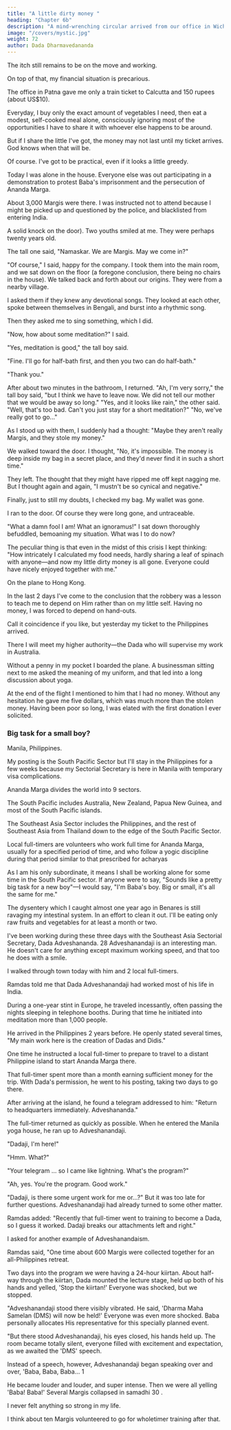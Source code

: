 ```yaml
---
title: "A little dirty money "
heading: "Chapter 6b"
description: "A mind-wrenching circular arrived from our office in Wichita. Baba is in jail in India"
image: "/covers/mystic.jpg"
weight: 72
author: Dada Dharmavedananda
---
```



The itch still remains to be on the move and working.

On top of that, my financial situation is precarious.

The office in Patna gave me only a train ticket to Calcutta and 150 rupees (about US$10).

<!-- I wouldn't feel so bad spending the money at a miserly pace, but for the feeling that I'm not being properly sociable.  -->

Everyday, I buy only the exact amount of vegetables I need, then eat a modest, self-cooked meal alone, consciously ignoring most of the opportunities I have to share it with whoever else happens to be around.

But if I share the little I've got, the money may not last until my ticket arrives. God knows when that will be.

Of course. I've got to be practical, even if it looks a little greedy. 

Today I was alone in the house. Everyone else was out participating in a demonstration to protest Baba's imprisonment and the persecution of Ananda Marga.

About 3,000 Margis were there. I was instructed not to attend because I might be picked up and questioned by the police, and blacklisted from entering India. 

A solid knock on the door). Two youths smiled at me. 
They were perhaps twenty years old. 


The tall one said, "Namaskar. We are Margis. May we come in?" 

"Of course," I said, happy for the company. I took them into the main room, and we sat down on the floor (a foregone conclusion, there being no chairs in the house). We talked back and forth about our origins. They were from a nearby village.

I asked them if they knew any devotional songs. They looked at each other, spoke between themselves in Bengali, and burst into a rhythmic song. 

Then they asked me to sing something, which I did. 

"Now, how about some meditation?" I said. 

"Yes, meditation is good," the tall boy said. 

"Fine. I'll go for half-bath first, and then you two can do half-bath." 

"Thank you." 

After about two minutes in the bathroom, I returned. "Ah, I'm very sorry," the tall boy said, "but I think we have to leave now. We did not tell our mother that we would be away so long." "Yes, and it looks like rain," the other said. "Well, that's too bad. Can't you just stay for a short meditation?" "No, we've really got to go..."

As I stood up with them, I suddenly had a thought: "Maybe they aren't 
really Margis, and they stole my money." 

We walked toward the door. I thought, "No, it's impossible. The money is 
deep inside my bag in a secret place, and they'd never find it in such a short 
time."

They left. The thought that they might have ripped me off kept nagging me. 
But I thought again and again, "I mustn't be so cynical and negative." 

Finally, just to still my doubts, I checked my bag. My wallet was gone. 

I ran to the door. Of course they were long gone, and untraceable. 

"What a damn fool I am! What an ignoramus!" I sat down thoroughly befuddled, bemoaning my situation. What was I to do now? 

The peculiar thing is that even in the midst of this crisis I kept thinking: "How intricately I calculated my food needs, hardly sharing a leaf of spinach with anyone—and now my little dirty money is all gone. Everyone could have nicely enjoyed together with me."

On the plane to Hong Kong.

In the last 2 days I've come to the conclusion that the robbery was a lesson to teach me to depend on Him rather than on my little self. Having no money, I was forced to depend on hand-outs.

Call it coincidence if you like, but yesterday my ticket to the Philippines arrived. 

There I will meet my higher authority—the Dada who will supervise my work in Australia. 

Without a penny in my pocket I boarded the plane. A businessman sitting next to me asked the meaning of my uniform,  and that led into a long discussion about yoga. 

At the end of the flight I mentioned to him that I had no money. Without any hesitation he gave me five dollars, which was much more than the stolen money. Having been poor so long, I was elated with the first donation I ever solicited. 


### Big task for a small boy? 

Manila, Philippines. 

My posting is the South Pacific Sector but I'll stay in the Philippines for a few weeks because my Sectorial Secretary is here in Manila with temporary visa complications.

Ananda Marga divides the world into 9 sectors.

The South Pacific includes Australia, New Zealand, Papua New Guinea, and most of the South Pacific islands. 

The Southeast Asia Sector includes the Philippines, and the rest of Southeast Asia from Thailand down to the edge of the South Pacific Sector. 

Local full-timers are volunteers who work full time for Ananda Marga, usually for a  specified period of time, and who follow a yogic discipline during that period similar to that prescribed for acharyas 

As I am his only subordinate, it means I shall be working alone for some time in the South Pacific sector. If  anyone were to say, "Sounds like a pretty big task for a new boy"—I would say, "I'm Baba's boy. Big or small, it's all the same for me." 

The dysentery which I caught almost one year ago in Benares is still ravaging my intestinal system. In an effort to clean it out. I'll be eating only raw fruits and vegetables for at least a month or two. 

I've been working during these three days with the Southeast Asia Sectorial Secretary, Dada Adveshananda. 28 Adveshanandaji is an interesting man. He doesn't care for anything except maximum working speed, and that too he does with a smile. 

<!-- A man without a system. I suppose he even races through his dreams at night.  -->

I walked through town today with him and 2 local full-timers.

<!-- , I said, "Excuse me, Dadaji. Part of your turban is hanging out." 

I was running to keep up with him. 

"What's that you say, my little one?" He seemed always to be thinking a 
hundred things at once, and one needed to be very direct to get through to him. 

I repeated myself loudly in his ear. 

"Acha, I got you," he said. He turned to one of the full-timers, saying,  "Ramdas, you've got a scissors with you, don't you?" 

We were still walking in top gear. Ramdas handed over the scissors. 

Adveshanandaji instantly cut off the protruding orange strip, and threw it in a 
garbage can as he passed. In the next moment he turned to the other full-timer 
to talk about an urgent matter. 

I asked  today to tell me something about .  -->

Ramdas told me that Dada Adveshanandaji had worked most of his life in India.

During a one-year stint in Europe, he traveled incessantly, often passing the nights sleeping in telephone  booths. During that time he initiated into meditation more than 1,000 people. 

He arrived in the Philippines 2 years before. He openly stated several times, "My main work here is the creation of Dadas and Didis." 

One time he instructed a local full-timer to prepare to travel to a distant Philippine island to start Ananda Marga there. 

That full-timer spent more than a month earning sufficient money for the trip. With Dada's permission, he went to his posting, taking two days to go there.

After arriving at the island, he found a telegram addressed to him: "Return to headquarters immediately. Adveshananda." 

The full-timer returned as quickly as possible. When he entered the Manila 
yoga house, he ran up to Adveshanandaji. 

"Dadaji, I'm here!" 

"Hmm. What?" 

"Your telegram ... so I came like lightning. What's the program?" 

"Ah, yes. You're the program. Good work." 

"Dadaji, is there some urgent work for me or...?" But it was too late for further questions. Adveshanandaji had already turned to some other matter. 

Ramdas added: "Recently that full-timer went to training to become a Dada, so I guess it worked. Dadaji breaks our attachments left and right." 


I asked for another example of Adveshanandaism. 

Ramdas said, "One time about 600 Margis were collected together for an all-Philippines retreat.

Two days into the program we were having a 24-hour kiirtan. About half-way through the kiirtan, Dada mounted the lecture stage, held up both of his hands and yelled, 'Stop the kiirtan!' Everyone was shocked, but we stopped.

"Adveshanandaji stood there visibly vibrated. He said, 'Dharma Maha Samelan (DMS) will now be held!' Everyone was even more shocked. Baba personally allocates His representative for this specially planned event.

<!-- Of course no one had planned that this present program would be a DMS, and so, well, simply speaking, it could not be a DMS.  -->

"But there stood Adveshanandaji, his eyes closed, his hands held up. The room became totally silent, everyone filled with excitement and expectation, as we awaited the 'DMS' speech. 

Instead of a speech, however, Adveshanandaji began speaking over and over, 'Baba, Baba, Baba... 1 

He became louder and louder, and super intense. Then we were all yelling 'Baba! Baba!' Several Margis collapsed in samadhi 30 . 

I never felt anything so strong in my life. 

I think about ten Margis volunteered to go for wholetimer training after that.
